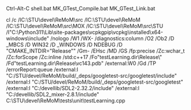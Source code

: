 
Ctrl-Alt-C
shell.bat
MK_GTest_Compile.bat
MK_GTest_Link.bat




cl
 /c
 /IC:\STU\devel\ReMoM\src
 /IC:\STU\devel\ReMoM
 /IC:\STU\devel\ReMoM\src\MOX
 /IC:\STU\devel\ReMoM\src\STU
 /I"C:\Python311\Lib\site-packages\vcpkgpip\vcpkg\installed\x64-windows\include"
 /nologo
 /W1
 /WX-
 /diagnostics:column
 /O2
 /Ob2
 /D _MBCS
 /D WIN32
 /D _WINDOWS
 /D NDEBUG
 /D "CMAKE_INTDIR=\"Release\""
 /Gm-
 /EHsc
 /MD
 /GS
 /fp:precise
 /Zc:wchar_t
 /Zc:forScope
 /Zc:inline
 /std:c++17
 /Fo"testLearning.dir\Release\\"
 /Fd"testLearning.dir\Release\vc143.pdb"
 /external:W0
 /Gd
 /TP
 /errorReport:queue
 /external:I "C:/STU/devel/ReMoM/build/_deps/googletest-src/googletest/include"
 /external:I "C:/STU/devel/ReMoM/build/_deps/googletest-src/googletest"
 /external:I "C:/devellib/SDL2-2.32.2/include"
 /external:I "C:/devellib/SDL2_mixer-2.8.1/include"
 C:\STU\devel\ReMoM\tests\unit\testLearning.cpp
